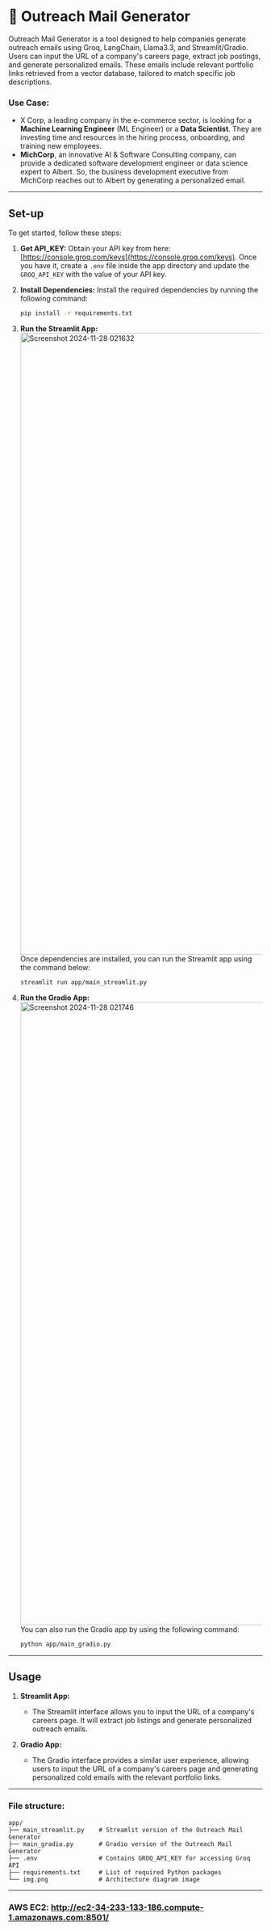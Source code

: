# 📩 Outreach Mail Generator

Outreach Mail Generator is a tool designed to help companies generate outreach emails using Groq, LangChain, Llama3.3, and Streamlit/Gradio. Users can input the URL of a company's careers page, extract job postings, and generate personalized emails. These emails include relevant portfolio links retrieved from a vector database, tailored to match specific job descriptions.

### Use Case:

- X Corp, a leading company in the e-commerce sector, is looking for a **Machine Learning Engineer** (ML Engineer) or a **Data Scientist**. They are investing time and resources in the hiring process, onboarding, and training new employees.  
- **MichCorp**, an innovative AI & Software Consulting company, can provide a dedicated software development engineer or data science expert to Albert. So, the business development executive from MichCorp reaches out to Albert by generating a personalized email.

---

## Set-up

To get started, follow these steps:

1. **Get API_KEY:**
   Obtain your API key from here: [https://console.groq.com/keys](https://console.groq.com/keys). Once you have it, create a `.env` file inside the app directory and update the `GROQ_API_KEY` with the value of your API key.

2. **Install Dependencies:**
   Install the required dependencies by running the following command:

   ```bash
   pip install -r requirements.txt
   ```

3. **Run the Streamlit App:**
   <img width="1231" alt="Screenshot 2024-11-28 021632" src="https://github.com/user-attachments/assets/09823e8b-1520-4cb6-90f3-3259a06b5d65">
   Once dependencies are installed, you can run the Streamlit app using the command below:

   ```bash
   streamlit run app/main_streamlit.py
   ```

5. **Run the Gradio App:**
   <img width="1234" alt="Screenshot 2024-11-28 021746" src="https://github.com/user-attachments/assets/6fe9005f-ff70-4cb0-922e-fc9758820166">
   You can also run the Gradio app by using the following command:

   ```bash
   python app/main_gradio.py
   ```

---

## Usage

1. **Streamlit App:**
   - The Streamlit interface allows you to input the URL of a company's careers page. It will extract job listings and generate personalized outreach emails.

2. **Gradio App:**
   - The Gradio interface provides a similar user experience, allowing users to input the URL of a company's careers page and generating personalized cold emails with the relevant portfolio links.

---

### File structure:

```
app/
├── main_streamlit.py    # Streamlit version of the Outreach Mail Generator
├── main_gradio.py       # Gradio version of the Outreach Mail Generator
├── .env                 # Contains GROQ_API_KEY for accessing Groq API
├── requirements.txt     # List of required Python packages
└── img.png              # Architecture diagram image
```

---

### AWS EC2: http://ec2-34-233-133-186.compute-1.amazonaws.com:8501/
